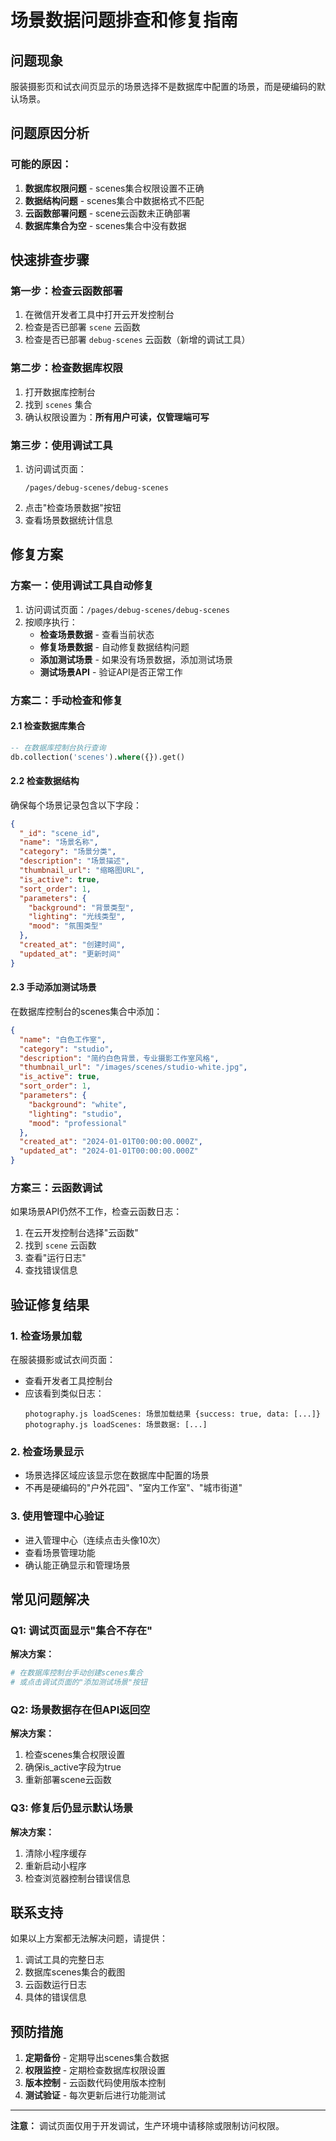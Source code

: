 # 场景数据问题排查和修复指南

## 问题现象
服装摄影页和试衣间页显示的场景选择不是数据库中配置的场景，而是硬编码的默认场景。

## 问题原因分析

### 可能的原因：
1. **数据库权限问题** - scenes集合权限设置不正确
2. **数据结构问题** - scenes集合中数据格式不匹配
3. **云函数部署问题** - scene云函数未正确部署
4. **数据库集合为空** - scenes集合中没有数据

## 快速排查步骤

### 第一步：检查云函数部署
1. 在微信开发者工具中打开云开发控制台
2. 检查是否已部署 `scene` 云函数
3. 检查是否已部署 `debug-scenes` 云函数（新增的调试工具）

### 第二步：检查数据库权限
1. 打开数据库控制台
2. 找到 `scenes` 集合
3. 确认权限设置为：**所有用户可读，仅管理端可写**

### 第三步：使用调试工具
1. 访问调试页面：
   ```
   /pages/debug-scenes/debug-scenes
   ```
2. 点击"检查场景数据"按钮
3. 查看场景数据统计信息

## 修复方案

### 方案一：使用调试工具自动修复
1. 访问调试页面：`/pages/debug-scenes/debug-scenes`
2. 按顺序执行：
   - **检查场景数据** - 查看当前状态
   - **修复场景数据** - 自动修复数据结构问题
   - **添加测试场景** - 如果没有场景数据，添加测试场景
   - **测试场景API** - 验证API是否正常工作

### 方案二：手动检查和修复

#### 2.1 检查数据库集合
```sql
-- 在数据库控制台执行查询
db.collection('scenes').where({}).get()
```

#### 2.2 检查数据结构
确保每个场景记录包含以下字段：
```json
{
  "_id": "scene_id",
  "name": "场景名称",
  "category": "场景分类",
  "description": "场景描述",
  "thumbnail_url": "缩略图URL",
  "is_active": true,
  "sort_order": 1,
  "parameters": {
    "background": "背景类型",
    "lighting": "光线类型",
    "mood": "氛围类型"
  },
  "created_at": "创建时间",
  "updated_at": "更新时间"
}
```

#### 2.3 手动添加测试场景
在数据库控制台的scenes集合中添加：

```json
{
  "name": "白色工作室",
  "category": "studio",
  "description": "简约白色背景，专业摄影工作室风格",
  "thumbnail_url": "/images/scenes/studio-white.jpg",
  "is_active": true,
  "sort_order": 1,
  "parameters": {
    "background": "white",
    "lighting": "studio",
    "mood": "professional"
  },
  "created_at": "2024-01-01T00:00:00.000Z",
  "updated_at": "2024-01-01T00:00:00.000Z"
}
```

### 方案三：云函数调试
如果场景API仍然不工作，检查云函数日志：

1. 在云开发控制台选择"云函数"
2. 找到 `scene` 云函数
3. 查看"运行日志"
4. 查找错误信息

## 验证修复结果

### 1. 检查场景加载
在服装摄影或试衣间页面：
- 查看开发者工具控制台
- 应该看到类似日志：
  ```
  photography.js loadScenes: 场景加载结果 {success: true, data: [...]}
  photography.js loadScenes: 场景数据: [...]
  ```

### 2. 检查场景显示
- 场景选择区域应该显示您在数据库中配置的场景
- 不再是硬编码的"户外花园"、"室内工作室"、"城市街道"

### 3. 使用管理中心验证
- 进入管理中心（连续点击头像10次）
- 查看场景管理功能
- 确认能正确显示和管理场景

## 常见问题解决

### Q1: 调试页面显示"集合不存在"
**解决方案：**
```bash
# 在数据库控制台手动创建scenes集合
# 或点击调试页面的"添加测试场景"按钮
```

### Q2: 场景数据存在但API返回空
**解决方案：**
1. 检查scenes集合权限设置
2. 确保is_active字段为true
3. 重新部署scene云函数

### Q3: 修复后仍显示默认场景
**解决方案：**
1. 清除小程序缓存
2. 重新启动小程序
3. 检查浏览器控制台错误信息

## 联系支持

如果以上方案都无法解决问题，请提供：
1. 调试工具的完整日志
2. 数据库scenes集合的截图
3. 云函数运行日志
4. 具体的错误信息

## 预防措施

1. **定期备份** - 定期导出scenes集合数据
2. **权限监控** - 定期检查数据库权限设置
3. **版本控制** - 云函数代码使用版本控制
4. **测试验证** - 每次更新后进行功能测试

---

**注意：** 调试页面仅用于开发调试，生产环境中请移除或限制访问权限。